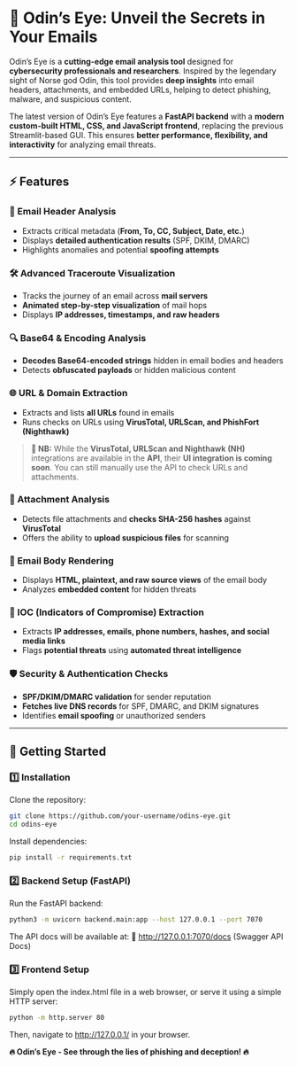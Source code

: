 # 🦉 Odin’s Eye: Unveil the Secrets in Your Emails  

Odin’s Eye is a **cutting-edge email analysis tool** designed for **cybersecurity professionals and researchers**. Inspired by the legendary sight of Norse god Odin, this tool provides **deep insights** into email headers, attachments, and embedded URLs, helping to detect phishing, malware, and suspicious content.  

The latest version of Odin’s Eye features a **FastAPI backend** with a **modern custom-built HTML, CSS, and JavaScript frontend**, replacing the previous Streamlit-based GUI. This ensures **better performance, flexibility, and interactivity** for analyzing email threats.  

---

## ⚡ Features  

### **📩 Email Header Analysis**  
- Extracts critical metadata (**From, To, CC, Subject, Date, etc.**)  
- Displays **detailed authentication results** (SPF, DKIM, DMARC)  
- Highlights anomalies and potential **spoofing attempts**  

### **🛠️ Advanced Traceroute Visualization**  
- Tracks the journey of an email across **mail servers**  
- **Animated step-by-step visualization** of mail hops  
- Displays **IP addresses, timestamps, and raw headers**  

### **🔍 Base64 & Encoding Analysis**  
- **Decodes Base64-encoded strings** hidden in email bodies and headers  
- Detects **obfuscated payloads** or hidden malicious content  

### **🌐 URL & Domain Extraction**  
- Extracts and lists **all URLs** found in emails  
- Runs checks on URLs using **VirusTotal, URLScan, and PhishFort (Nighthawk)**  
> **📌 NB:** While the **VirusTotal, URLScan and Nighthawk (NH)** integrations are available in the **API**, their **UI integration is coming soon**. You can still manually use the API to check URLs and attachments.

### **📎 Attachment Analysis**  
- Detects file attachments and **checks SHA-256 hashes** against **VirusTotal**  
- Offers the ability to **upload suspicious files** for scanning  

### **📧 Email Body Rendering**  
- Displays **HTML, plaintext, and raw source views** of the email body  
- Analyzes **embedded content** for hidden threats  

### **🔬 IOC (Indicators of Compromise) Extraction**  
- Extracts **IP addresses, emails, phone numbers, hashes, and social media links**  
- Flags **potential threats** using **automated threat intelligence**  

### **🛡️ Security & Authentication Checks**  
- **SPF/DKIM/DMARC validation** for sender reputation  
- **Fetches live DNS records** for SPF, DMARC, and DKIM signatures  
- Identifies **email spoofing** or unauthorized senders  

---

## 🚀 Getting Started  

### **1️⃣ Installation**  
Clone the repository:  
```bash
git clone https://github.com/your-username/odins-eye.git
cd odins-eye
```

Install dependencies:
```bash
pip install -r requirements.txt
```

### **2️⃣ Backend Setup (FastAPI)**
Run the FastAPI backend:
```bash
python3 -m uvicorn backend.main:app --host 127.0.0.1 --port 7070
```
The API docs will be available at:
📌 http://127.0.0.1:7070/docs (Swagger API Docs)

### **3️⃣ Frontend Setup**
Simply open the index.html file in a web browser, or serve it using a simple HTTP server:
```bash
python -m http.server 80
```
Then, navigate to http://127.0.0.1/ in your browser.

**🔥 Odin’s Eye - See through the lies of phishing and deception! 🔥**
